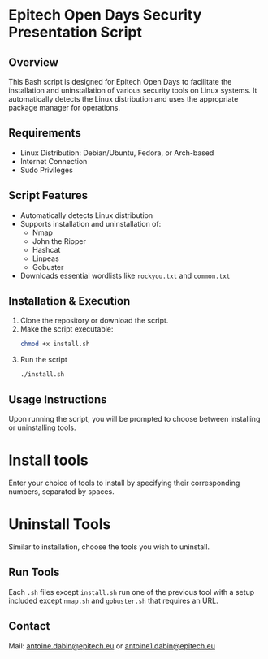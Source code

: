# Epitech Open Days Security Presentation Script

## Overview
This Bash script is designed for Epitech Open Days to facilitate the installation and uninstallation of various security tools on Linux systems. It automatically detects the Linux distribution and uses the appropriate package manager for operations.

## Requirements
- Linux Distribution: Debian/Ubuntu, Fedora, or Arch-based
- Internet Connection
- Sudo Privileges

## Script Features
- Automatically detects Linux distribution
- Supports installation and uninstallation of:
  - Nmap
  - John the Ripper
  - Hashcat
  - Linpeas
  - Gobuster
- Downloads essential wordlists like `rockyou.txt` and `common.txt`

## Installation & Execution
1. Clone the repository or download the script.
2. Make the script executable:
   ```bash
   chmod +x install.sh
    ```
3. Run the script
    ```
    ./install.sh
    ```

## Usage Instructions
Upon running the script, you will be prompted to choose between installing or uninstalling tools.

# Install tools
Enter your choice of tools to install by specifying their corresponding numbers, separated by spaces.

# Uninstall Tools
Similar to installation, choose the tools you wish to uninstall.

## Run Tools
Each `.sh` files except `install.sh` run one of the previous tool with a setup included except `nmap.sh` and `gobuster.sh` that requires an URL.

## Contact
Mail: antoine.dabin@epitech.eu or antoine1.dabin@epitech.eu

